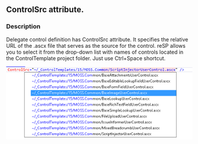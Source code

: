 ## ControlSrc attribute.

### Description
Delegate control definition has ControlSrc attribute. It specifies the relative URL of the .ascx file that serves as the source for the control.
reSP allows you to select it from the drop-down list with names of controls located in the ControlTemplate project folder.
Just use Ctrl+Space shortcut.

![ControlSrc attribute image](../../../assets/controlsrc.png)